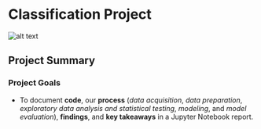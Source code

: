 # Classification Project

![alt text](https://www.google.com/url?sa=i&url=https%3A%2F%2Fblog.ekbana.com%2Fcustomer-churn-prediction-4094fc24656b&psig=AOvVaw32bY6sDIEY0zLkBrIJp10X&ust=1630015729583000&source=images&cd=vfe&ved=0CAsQjRxqFwoTCPig04GYzfICFQAAAAAdAAAAABAD)

## Project Summary 

### Project Goals
 - To document **code**, our **process** (_data acquisition_, _data preparation_, _exploratory data analysis and statistical testing_, _modeling_, and _model evaluation_), **findings**, and **key takeaways** in a Jupyter Notebook report. 
